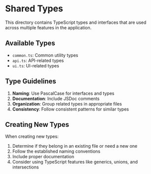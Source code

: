 # Shared Types

This directory contains TypeScript types and interfaces that are used across multiple features in the application.

## Available Types

- `common.ts`: Common utility types
- `api.ts`: API-related types
- `ui.ts`: UI-related types

## Type Guidelines

1. **Naming**: Use PascalCase for interfaces and types
2. **Documentation**: Include JSDoc comments
3. **Organization**: Group related types in appropriate files
4. **Consistency**: Follow consistent patterns for similar types

## Creating New Types

When creating new types:

1. Determine if they belong in an existing file or need a new one
2. Follow the established naming conventions
3. Include proper documentation
4. Consider using TypeScript features like generics, unions, and intersections

